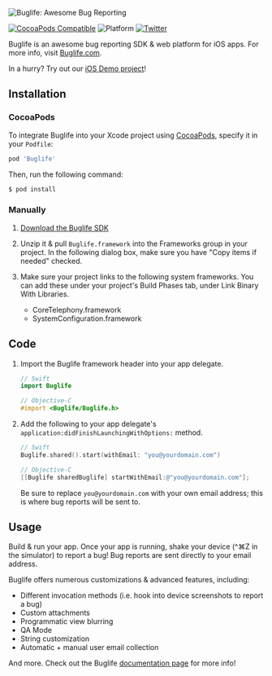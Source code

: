 ![Buglife: Awesome Bug Reporting](https://ds9bjnn93rsnp.cloudfront.net/assets/logo/logotype_black_on_transparent_782x256-7256a7ab03e9652908f43be94681bc4ebeff6d729c36c946c346a80a4f8ca245.png)

[![CocoaPods Compatible](https://img.shields.io/cocoapods/v/Buglife.svg)](https://cocoapods.org/pods/Buglife)
![Platform](https://img.shields.io/cocoapods/p/Buglife.svg)
[![Twitter](https://img.shields.io/badge/twitter-@BuglifeApp-blue.svg)](https://twitter.com/buglifeapp)

Buglife is an awesome bug reporting SDK & web platform for iOS apps.
For more info, visit [Buglife.com](https://www.buglife.com).

In a hurry? Try out our [iOS Demo project](https://github.com/Buglife/Buglife-iOS-Demo)!

## Installation

### CocoaPods

To integrate Buglife into your Xcode project using [CocoaPods](https://cocoapods.org), specify it in your `Podfile`:

```ruby
pod 'Buglife'
```

Then, run the following command:

```bash
$ pod install
```

### Manually

1. [Download the Buglife SDK](https://www.buglife.com/download-ios-sdk)

2. Unzip it & pull `Buglife.framework` into the Frameworks group in your project. In the following dialog box, make sure you have "Copy items if needed" checked.

3. Make sure your project links to the following system frameworks. You can add these under your project's Build Phases tab, under Link Binary With Libraries.
	* CoreTelephony.framework
	* SystemConfiguration.framework

## Code

1. Import the Buglife framework header into your app delegate.

    ```swift
    // Swift
    import Buglife
    ```
    
    ```objective-c
    // Objective-C
    #import <Buglife/Buglife.h>
    ```

2. Add the following to your app delegate's `application:didFinishLaunchingWithOptions:` method.
	
	```swift
	// Swift
	Buglife.shared().start(withEmail: "you@yourdomain.com")
	```
	```objective-c
	// Objective-C
	[[Buglife sharedBuglife] startWithEmail:@"you@yourdomain.com"];
	```
	Be sure to replace `you@yourdomain.com` with your own email address; this is where bug reports will be sent to.
	
## Usage

Build & run your app. Once your app is running, shake your device (\^⌘Z in the simulator) to report a bug! Bug reports are sent directly to your email address.

Buglife offers numerous customizations & advanced features, including:

* Different invocation methods (i.e. hook into device screenshots to report a bug)
* Custom attachments
* Programmatic view blurring
* QA Mode
* String customization
* Automatic + manual user email collection

And more. Check out the Buglife [documentation page](https://www.buglife.com/docs) for more info!
